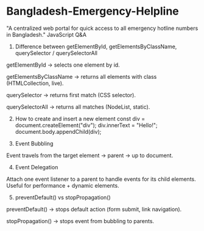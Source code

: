 # Bangladesh-Emergency-Helpline

"A centralized web portal for quick access to all emergency hotline numbers in Bangladesh."
JavaScript Q&A

1. Difference between getElementById, getElementsByClassName, querySelector / querySelectorAll

getElementById → selects one element by id.

getElementsByClassName → returns all elements with class (HTMLCollection, live).

querySelector → returns first match (CSS selector).

querySelectorAll → returns all matches (NodeList, static).

2. How to create and insert a new element
   const div = document.createElement("div");
   div.innerText = "Hello!";
   document.body.appendChild(div);

3. Event Bubbling

Event travels from the target element → parent → up to document.

4. Event Delegation

Attach one event listener to a parent to handle events for its child elements. Useful for performance + dynamic elements.

5. preventDefault() vs stopPropagation()

preventDefault() → stops default action (form submit, link navigation).

stopPropagation() → stops event from bubbling to parents.
